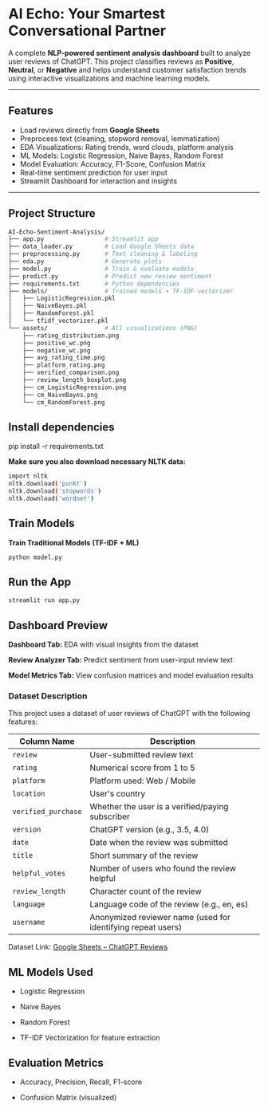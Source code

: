 # AI Echo: Your Smartest Conversational Partner

A complete **NLP-powered sentiment analysis dashboard** built to analyze user reviews of ChatGPT. This project classifies reviews as **Positive**, **Neutral**, or **Negative** and helps understand customer satisfaction trends using interactive visualizations and machine learning models.

---

##  Features

- Load reviews directly from **Google Sheets**
- Preprocess text (cleaning, stopword removal, lemmatization)
- EDA Visualizations: Rating trends, word clouds, platform analysis
- ML Models: Logistic Regression, Naive Bayes, Random Forest
- Model Evaluation: Accuracy, F1-Score, Confusion Matrix
- Real-time sentiment prediction for user input
- Streamlit Dashboard for interaction and insights

---

## Project Structure

```bash
AI-Echo-Sentiment-Analysis/
├── app.py                 # Streamlit app
├── data_loader.py         # Load Google Sheets data
├── preprocessing.py       # Text cleaning & labeling
├── eda.py                 # Generate plots
├── model.py               # Train & evaluate models
├── predict.py             # Predict new review sentiment
├── requirements.txt       # Python dependencies
├── models/                # Trained models + TF-IDF vectorizer
│   ├── LogisticRegression.pkl
│   ├── NaiveBayes.pkl
│   ├── RandomForest.pkl
│   └── tfidf_vectorizer.pkl
└── assets/                # All visualizations (PNG)
    ├── rating_distribution.png
    ├── positive_wc.png
    ├── negative_wc.png
    ├── avg_rating_time.png
    ├── platform_rating.png
    ├── verified_comparison.png
    ├── review_length_boxplot.png
    ├── cm_LogisticRegression.png
    ├── cm_NaiveBayes.png
    └── cm_RandomForest.png
```

## **Install dependencies**

pip install -r requirements.txt

**Make sure you also download necessary NLTK data:**
```bash
import nltk
nltk.download('punkt')
nltk.download('stopwords')
nltk.download('wordnet')
```

## Train Models
**Train Traditional Models (TF-IDF + ML)**
```bash
python model.py
```
## Run the App
```bash
streamlit run app.py
```

## Dashboard Preview
**Dashboard Tab:** EDA with visual insights from the dataset

**Review Analyzer Tab:** Predict sentiment from user-input review text

**Model Metrics Tab:** View confusion matrices and model evaluation results

### Dataset Description

This project uses a dataset of user reviews of ChatGPT with the following features:

| Column Name        | Description                                                 |
|--------------------|-------------------------------------------------------------|
| `review`           | User-submitted review text                                  |
| `rating`           | Numerical score from 1 to 5                                 |
| `platform`         | Platform used: Web / Mobile                                 |
| `location`         | User's country                                              |
| `verified_purchase`| Whether the user is a verified/paying subscriber            |
| `version`          | ChatGPT version (e.g., 3.5, 4.0)                            |
| `date`             | Date when the review was submitted                          |
| `title`            | Short summary of the review                                 |
| `helpful_votes`    | Number of users who found the review helpful                |
| `review_length`    | Character count of the review                               |
| `language`         | Language code of the review (e.g., en, es)                  |
| `username`         | Anonymized reviewer name (used for identifying repeat users)|

Dataset Link: [Google Sheets – ChatGPT Reviews](https://docs.google.com/spreadsheets/d/1-4CMrIp98PsaNBZ5ioy86Arz2eACmvXPWMl7xizW7Q0/edit#gid=1667878447)

## ML Models Used

- Logistic Regression

- Naive Bayes

- Random Forest

- TF-IDF Vectorization for feature extraction

## Evaluation Metrics
- Accuracy, Precision, Recall, F1-score

- Confusion Matrix (visualized)
